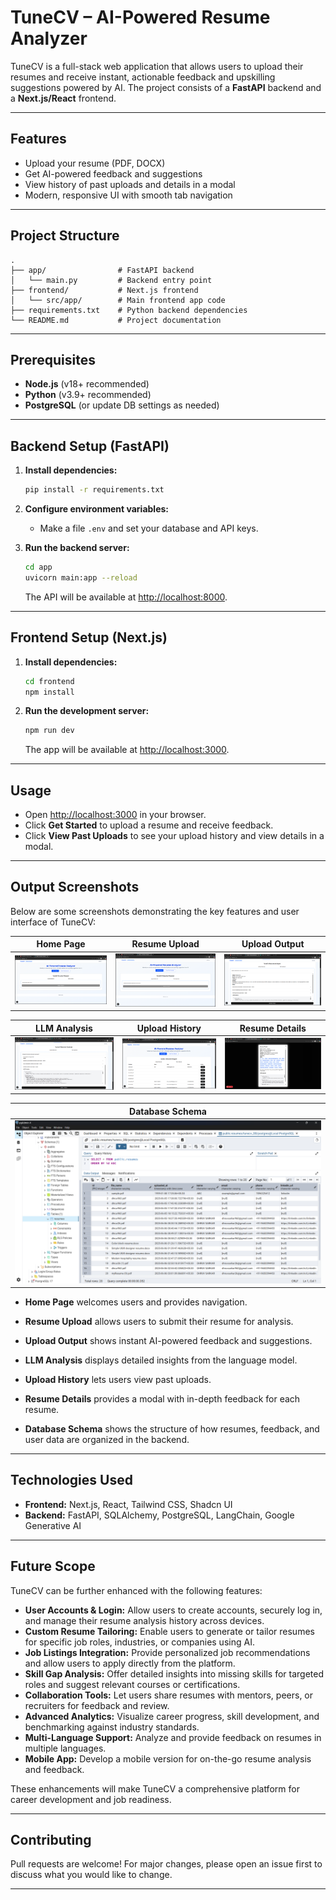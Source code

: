 # TuneCV – AI-Powered Resume Analyzer

TuneCV is a full-stack web application that allows users to upload their resumes and receive instant, actionable feedback and upskilling suggestions powered by AI. The project consists of a **FastAPI** backend and a **Next.js/React** frontend.

---

## Features

- Upload your resume (PDF, DOCX)
- Get AI-powered feedback and suggestions
- View history of past uploads and details in a modal
- Modern, responsive UI with smooth tab navigation

---

## Project Structure

```
.
├── app/                # FastAPI backend
│   └── main.py         # Backend entry point
├── frontend/           # Next.js frontend
│   └── src/app/        # Main frontend app code
├── requirements.txt    # Python backend dependencies
└── README.md           # Project documentation
```

---

## Prerequisites

- **Node.js** (v18+ recommended)
- **Python** (v3.9+ recommended)
- **PostgreSQL** (or update DB settings as needed)

---

## Backend Setup (FastAPI)

1. **Install dependencies:**
   ```bash
   pip install -r requirements.txt
   ```

2. **Configure environment variables:**
   - Make a file `.env` and set your database and API keys.
     

3. **Run the backend server:**
   ```bash
   cd app
   uvicorn main:app --reload
   ```
   The API will be available at [http://localhost:8000](http://localhost:8000).

---

## Frontend Setup (Next.js)

1. **Install dependencies:**
   ```bash
   cd frontend
   npm install
   ```

2. **Run the development server:**
   ```bash
   npm run dev
   ```
   The app will be available at [http://localhost:3000](http://localhost:3000).

---

## Usage

- Open [http://localhost:3000](http://localhost:3000) in your browser.
- Click **Get Started** to upload a resume and receive feedback.
- Click **View Past Uploads** to see your upload history and view details in a modal.

---

## Output Screenshots

Below are some screenshots demonstrating the key features and user interface of TuneCV:

| Home Page | Resume Upload | Upload Output |
|-----------|--------------|---------------|
| ![Home Page](docs/output_images/homepage.png) | ![Resume Upload](docs/output_images/resume_upload.png) | ![Upload Output](docs/output_images/resume_upload_output.png) |

| LLM Analysis | Upload History | Resume Details |
|--------------|---------------|----------------|
| ![LLM Analysis](docs/output_images/llm_analysis.png) | ![Upload History](docs/output_images/resume_upload_history.png) | ![Resume Details](docs/output_images/uploaded_resume_details.png) |

| Database Schema |
|-----------------|
| ![Database Schema](docs/output_images/database.png) |

- **Home Page** welcomes users and provides navigation.
- **Resume Upload** allows users to submit their resume for analysis.
- **Upload Output** shows instant AI-powered feedback and suggestions.
- **LLM Analysis** displays detailed insights from the language model.
- **Upload History** lets users view past uploads.
- **Resume Details** provides a modal with in-depth feedback for each resume.

- **Database Schema** shows the structure of how resumes, feedback, and user data are organized in the backend.

---

## Technologies Used

- **Frontend:** Next.js, React, Tailwind CSS, Shadcn UI
- **Backend:** FastAPI, SQLAlchemy, PostgreSQL, LangChain, Google Generative AI

---

## Future Scope

TuneCV can be further enhanced with the following features:

- **User Accounts & Login:** Allow users to create accounts, securely log in, and manage their resume analysis history across devices.
- **Custom Resume Tailoring:** Enable users to generate or tailor resumes for specific job roles, industries, or companies using AI.
- **Job Listings Integration:** Provide personalized job recommendations and allow users to apply directly from the platform.
- **Skill Gap Analysis:** Offer detailed insights into missing skills for targeted roles and suggest relevant courses or certifications.
- **Collaboration Tools:** Let users share resumes with mentors, peers, or recruiters for feedback and review.
- **Advanced Analytics:** Visualize career progress, skill development, and benchmarking against industry standards.
- **Multi-Language Support:** Analyze and provide feedback on resumes in multiple languages.
- **Mobile App:** Develop a mobile version for on-the-go resume analysis and feedback.

These enhancements will make TuneCV a comprehensive platform for career development and job readiness.

---

## Contributing

Pull requests are welcome! For major changes, please open an issue first to discuss what you would like to change.

---

